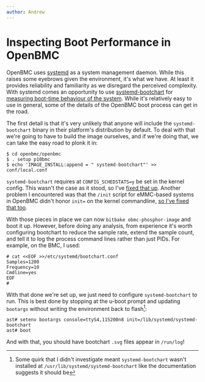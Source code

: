```yaml
---
author: Andrew
---
```


# Inspecting Boot Performance in OpenBMC

OpenBMC uses [systemd][] as a system management daemon. While this raises some
eyebrows given the environment, it's what we have. At least it provides
reliability and familiarity as we disregard the perceived complexity. With
systemd comes an opportunity to use [systemd-bootchart][man-1-systemd-bootchart]
for [measuring boot-time behaviour of the system][lwn-bootchart]. While it's
relatively easy to use in general, some of the details of the OpenBMC boot
process can get in the road.

[systemd]: https://systemd.io/
[man-1-systemd-bootchart]: https://manpages.debian.org/jessie/systemd/systemd-bootchart.1.en.html
[lwn-bootchart]: https://lwn.net/Articles/299483/

The first detail is that it's very unlikely that anyone will include the
`systemd-bootchart` binary in their platform's distribution by default. To deal
with that we're going to have to build the image ourselves, and if we're doing
that, we can take the easy road to plonk it in:

```
$ cd openbmc/openbmc
$ . setup p10bmc
$ echo 'IMAGE_INSTALL:append = " systemd-bootchart"' >> conf/local.conf
```

`systemd-bootchart` requires at `CONFIG_SCHEDSTATS=y` be set in the kernel
config. This wasn't the case as it stood, so I've [fixed that
up][meta-phosphor-systemd-bootchart]. Another problem I encountered was that the
`/init` script for eMMC-based systems in OpenBMC didn't honor `init=` on the
kernel commandline, [so I've fixed that too][meta-phosphor-mmc-init].

[meta-phosphor-systemd-bootchart]: https://gerrit.openbmc.org/c/openbmc/openbmc/+/63929
[meta-phosphor-mmc-init]: https://gerrit.openbmc.org/c/openbmc/openbmc/+/63928

With those pieces in place we can now `bitbake obmc-phosphor-image` and boot it
up. However, before doing any analysis, from experience it's worth configuring
bootchart to reduce the sample rate, extend the sample count, and tell it to log
the process command lines rather than just PIDs. For example, on the BMC, I
used:

```
# cat <<EOF >>/etc/systemd/bootchart.conf
Samples=1200
Frequency=10
Cmdline=yes
EOF
#
```

With that done we're set up, we just need to configure `systemd-bootchart` to
run. This is best done by stopping at the u-boot prompt and updating `bootargs`
without writing the environment back to flash[^1]:

```
ast# setenv bootargs console=ttyS4,115200n8 init=/lib/systemd/systemd-bootchart
ast# boot
```

And with that, you should have bootchart `.svg` files appear in `/run/log`!

[^1]: Some quirk that I didn't investigate meant `systemd-bootchart` wasn't
    installed at `/usr/lib/systemd/systemd-bootchart` like the documentation
    suggests it should be
